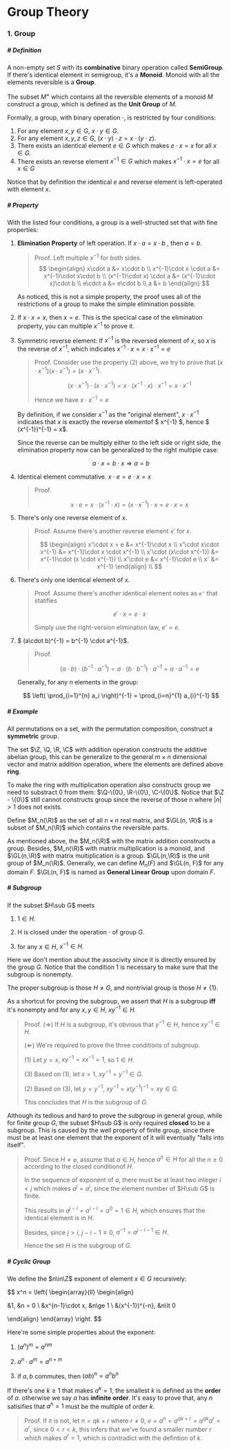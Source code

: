 $$
\newcommand{\GL}{\text{GL}}
$$

# Group Theory

### 1. Group

##### # Definition

A non-empty set $S$ with its **combinative** binary operation called **SemiGroup**. If there's identical element in semigroup, it's a **Monoid**. Monoid with all the elements reversible is a **Group**.

The subset $M^{\times}$ which contains all the reversible elements of a monoid $M$ construct a group, which is defined as the **Unit Group** of $M$.

Formally, a group, with binary operation $\cdot$, is restricted by four conditions:

1. For any element $x, y\in G$, $x\cdot y\in G$.
2. For any element $x, y, z\in G$, $(x\cdot y)\cdot z = x\cdot (y\cdot z)$.
3. There exists an identical element $e\in G$ which makes $e\cdot x = x$ for all $x\in G$.
4. There exists an reverse element $x^{-1}\in G$ which makes $x^{-1}\cdot x = e$ for all $x\in G$

Notice that by definition the identical $e$ and reverse element is left-operated with element $x$.



##### # Property

With the listed four conditions, a group is a well-structed set that with fine properties:



1. **Elimination Property** of left operation. If $x\cdot a = x\cdot b$ , then $a = b$.

	> Proof. Left multiple $x^{-1}$ for both sides.
	> $$
    > \begin{align}
    > x\cdot a &= x\cdot b \\
    > x^{-1}\cdot x \cdot a &= x^{-1}\cdot x\cdot b \\
    > (x^{-1}\cdot x) \cdot a &= (x^{-1}\cdot x)\cdot b \\
    > e\cdot a &= e\cdot b \\
    > a &= b
    > \end{align}
    > $$

    As noticed, this is not a simple property, the proof uses all of the restrictions of a group to make the simple elimination possible.



2. If $x\cdot x = x$, then $x = e$. This is the specical case of the elimination property, you can multiple $x^{-1}$ to prove it.



3. Symmetric reverse element: If $x^{-1}$ is the reversed element of $x$, so $x$ is the reverse of $x^{-1}$, which indicates $x^{-1}\cdot x = x\cdot x^{-1} = e$

	> Proof. Consider use the property (2) above, we try to prove that $(x\cdot x^{-1})(x\cdot x^{-1}) = (x\cdot x^{-1})$.
	>
	> $$
	> (x\cdot x^{-1})\cdot(x\cdot x^{-1}) = x\cdot (x^{-1}\cdot x)\cdot x^{-1} = x\cdot x^{-1}
	> $$
	> 
	> Hence we have $x\cdot x^{-1} = e$

	By definition, if we consider $x^{-1}$ as the "original element", $x\cdot x^{-1}$ indicates that $x$ is exactly the reverse elementof $ x^{-1} $, hence $ (x^{-1})^{-1} = x$.

	Since the reverse can be multiply either to the left side or right side, the elimination property now can be generalized to the right multiple case:

	$$
	a\cdot x = b\cdot x \Rightarrow a = b
	$$



4. Identical element commutative. $x\cdot e = e\cdot x = x$

	> Proof.
	> 
	> $$
	> x\cdot e = x\cdot ( x^{-1} \cdot x) = (x\cdot x^{-1})\cdot x = e\cdot x = x
	> $$



5. There's only one reverse element of $x$.

	> Proof. Assume there's another reverse element $x'$ for $x$.
	>
	> $$
	> \begin{align}
	> x'\cdot x = e &= x^{-1}\cdot x \\
	> x'\cdot x\cdot x^{-1} &= x^{-1}\cdot x \cdot x^{-1} \\
	> x'\cdot (x\cdot x^{-1}) &= x^{-1}\cdot (x \cdot x^{-1}) \\
	> x'\cdot e &= x^{-1}\cdot e \\
	> x' &= x^{-1}
	> \end{align} \\
	> $$



6. There's only one identical element of $x$.

	> Proof. Assume there's another identical element notes as `e'` that statifies
	> 
	> $$
	> e'\cdot x = e\cdot x
	> $$
	>
	> Simply use the right-version elimination law, $e' = e$.
	>



7. $ (a\cdot b)^{-1} = b^{-1} \cdot  a^{-1}$.

	> Proof.
	>
	> $$
	> (a\cdot b)\cdot (b^{-1}\cdot a^{-1}) = a\cdot (b\cdot b^{-1})\cdot a^{-1} = a \cdot  a^{-1} = e
	> $$

	Generally, for any $n$ elements in the group:

	$$
	\left( \prod_{i=1}^{n} a_i \right)^{-1} = \prod_{i=n}^{1} a_{i}^{-1}
	$$



##### # Example

All permutations on a set, with the permutation composition, construct a **symmetric** group.

The set $\Z, \Q, \R, \C$ with addition operation constructs the additive abelian group, this can be generalize to the general $m\times n$ dimensional vector and matrix addition operation, where the elements are defined above **ring**.

To make the ring with multiplication operation also constructs group we need to substract $0$ from them: $\Q-\{0\}, \R-\{0\}, \C-\{0\}$. Notice that $\Z - \{0\}$ still cannot constructs group since the reverse of those n where $|n|>1$ does not exists.

Define $M_n(\R)$ as the set of all $n\times n$ real matrix, and $\GL(n, \R)$ is a subset of $M_n(\R)$ which contains the reversible parts.

As mentioned above, the $M_n(\R)$ with the matrix addition constructs a group. Besides, $M_n(\R)$ with matrix multiplication is a monoid, and $\GL(n,\R)$ with matrix multiplication is a group. $\GL(n,\R)$ is the unit group of $M_n(\R)$. Generally, we can define $M_n(F)$ and $\GL(n, F)$ for any domain $F$. $\GL(n, F)$ is named as **General Linear Group** upon domain $F$. 



##### # Subgroup

If the subset $H\sub G$ meets

1. $1\in H$.

2. H is closed under the operation $\cdot$ of group $G$.

3. for any $x\in H$, $x^{-1}\in H$.

Here we don't mention about the associvity since it is directly ensured by the group $G$. Notice that the condition 1 is necessary to make sure that the subgroup is nonempty.

The proper subgroup is those $H\neq G$, and nontrivial group is those $H\neq\{1\}$.

As a shortcut for proving the subgroup, we assert that $H$ is a subgroup **iff** it's nonempty and for any $x, y\in H$, $xy^{-1}\in H$.

> Proof. ($\Rightarrow$) If $H$ is a subgroup, it's obvious that $y^{-1}\in H$, hence $xy^{-1}\in H$.
>
> ($\Leftarrow$) We're required to prove the three conditions of subgroup.
>
> (1) Let $y = x$, $xy^{-1} = xx^{-1} = 1$, so $1\in H$.
>
> (3) Based on (1), let $x = 1$, $xy^{-1} = y^{-1}\in G$.
>
> (2) Based on (3), let $y = y^{-1}$, $xy^{-1} = x(y^{-1})^{-1} = xy\in G$.
>
> This concludes that $H$ is the subgroup of $G$.

Although its tedious and hard to prove the subgroup in general group, while for finite group $G$, the subset $H\sub G$ is only required **closed** to be a subgroup. This is caused by the well property of finite group, since there must be at least one element that the exponent of it will eventually "falls into itself".

> Proof. Since $H\neq \varnothing$, assume that $a\in H$, hence $a^n\in H$ for all the $n\ge0$ according to the closed conditionof $H$.
>
> In the sequence of exponent of $a$, there must be at least two integer $i<j$ which makes $a^j = a^i$, since the element number of $H\sub G$ is finite.
>
> This results in $a^{j-i} = a^{i-i} = a^0 = 1 \in H$, which ensures that the identical element is in $H$.
>
> Besides, since $j>i$, $j-i-1\ge0$, $a^{-1} = a^{j-i-1}\in H$.
>
> Hence the set $H$ is the subgroup of $G$.




##### # Cyclic Group

We define the $n\in\Z$ exponent of element $x\in G$ recursively:

$$
x^n =  \left\{
\begin{array}{ll}
\begin{align}

&1, &n = 0  \\
&x^{n-1}\cdot x, &n\ge 1 \\
&(x^{-1})^{-n}, &n\lt 0 

\end{align}
\end{array}
\right.
$$

Here're some simple properties about the exponent:

1. $(a^n)^m = a^{nm}$

2. $a^n\cdot a^m = a^{n+m}$

3. if $a, b$ commutes, then $(ab)^n = a^n b^n$

If there's one $k\ge1$ that makes $a^k = 1$, the smallest $k$ is defined as the **order** of $a$. otherwise we say $a$ has **infinite order**. It's easy to prove that, any $n$ satisifies that $a^n = 1$ must be the multiple of order $k$.

> Proof. If it is not, let $n = qk + r$ where $r\neq0$, $e = a^n = a^{qk+r} = a^{qk}a^r = a^r$, since $0<r<k$, this infers that we've found a smaller number $r$ which makes $a^r = 1$, which is contradict with the defintion of $k$.
































